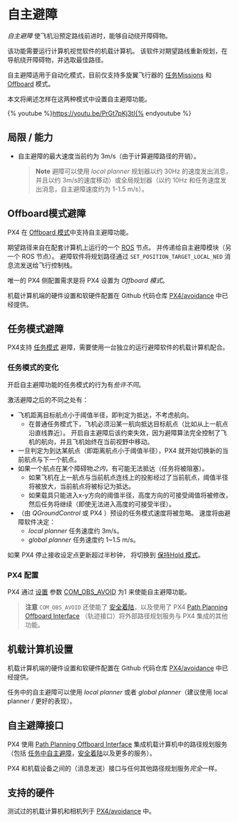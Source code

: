# 自主避障

*自主避障* 使飞机沿预定路线前进时，能够自动绕开障碍物。

该功能需要运行计算机视觉软件的机载计算机。 该软件对期望路线重新规划，在导航绕开障碍物，并选取最佳路径。

自主避障适用于自动化模式，目前仅支持多旋翼飞行器的 [任务Missions](#mission_mode) 和 [Offboard](#offboard_mode) 模式。

本文将阐述怎样在这两种模式中设置自主避障功能。

{% youtube %}https://youtu.be/PrGt7pKj3tI{% endyoutube %}

## 局限 / 能力

- 自主避障的最大速度当前约为 3m/s（由于计算避障路径的开销）。
  
  > **Note** 避障可以使用 *local planner* 规划器以约 30Hz 的速度发出消息，并且以约 3m/s的速度移动）或全局规划器（以约 10Hz 和任务速度发出消息，自主避障速度约为 1-1.5 m/s）。

<span id="offboard_mode"></span>

## Offboard模式避障

PX4 在 [Offboard 模式](../flight_modes/offboard.md)中支持自主避障功能。

期望路径来自在配套计算机上运行的一个 [ROS](../ros/README.md) 节点。 并传递给自主避障模块（另一个 ROS 节点）。 避障软件将规划路径通过 `SET_POSITION_TARGET_LOCAL_NED` 消息流发送给飞行控制栈。

唯一的 PX4 侧配置需求是将 PX4 设置为 *Offboard 模式*。 

机载计算机端的硬件设置和软硬件配置在 Github 代码仓库 [PX4/avoidance](https://github.com/PX4/avoidance#obstacle-detection-and-avoidance) 中已经提供。

<span id="mission_mode"></span>

## 任务模式避障

PX4支持 [任务模式](../flight_modes/mission.md) 避障，需要使用一台独立的运行避障软件的机载计算机配合。

### 任务模式的变化

开启自主避障功能的任务模式的行为有*些许不同*。

激活避障之后的不同之处有：

- 飞机距离目标航点小于阈值半径，即判定为抵达，不考虑航向。 
  - 在普通任务模式下，飞机必须沿某一航向抵达目标航点（比如从上一航点沿直线靠近）。 开启自主避障后该约束失效，因为避障算法完全控制了飞机的航向，并且飞机始终在当前视野中移动。 
- 一旦判定为到达某航点（即距离航点小于阈值半径），PX4 就开始切换新的当前航点与下一个航点。
- 如果一个航点在某个障碍物*之内*，有可能无法抵达（任务将被阻塞）。 
  - 如果飞机在上一航点与当前航点连线上的投影经过了当前航点，阈值半径将被放大，当前航点将被标记为抵达。
  - 如果载具只能进入x-y方向的阈值半径，高度方向的可接受阈值将被修改，然后任务将继续（即使无法进入高度的可接受半径）。
- （由 *QGroundControl* 或 PX4 ）预设的任务模式速度将被忽略。 速度将由避障软件决定： 
  - *local planner* 任务速度约 3m/s。
  - *global planner* 任务速度约 1~1.5 m/s。

如果 PX4 停止接收设定点更新超过半秒钟， 将切换到 [保持Hold 模式](../flight_modes/hold.md)。

### PX4 配置

PX4 通过 [设置](../advanced_config/parameters.md) 参数 [COM_OBS_AVOID](../advanced_config/parameter_reference.md#COM_OBS_AVOID) 为1 来使能自主避障功能。

> **注意** `COM_OBS_AVOID` 还使能了 [安全着陆](../computer_vision/safe_landing.md)，以及使用了 PX4 [Path Planning Offboard Interface](../computer_vision/path_planning_interface.md) （轨迹接口）将外部路径规划服务与 PX4 集成的其他功能。

## 机载计算机设置

机载计算机端的硬件设置和软硬件配置在 Github 代码仓库 [PX4/avoidance](https://github.com/PX4/avoidance#obstacle-detection-and-avoidance) 中已经提供。

任务中的自主避障可以使用 *local planner* 或者 *global planner*（建议使用 local planner / 更好的表现）。

<span id="interface"></span>

## 自主避障接口

PX4 使用 [Path Planning Offboard Interface](../computer_vision/path_planning_interface.md) 集成机载计算机中的路径规划服务（包括 [任务中自主避障](../computer_vision/obstacle_avoidance.md#mission_mode)，[安全着陆](../computer_vision/safe_landing.md)以及更多的服务）。

PX4 和机载设备之间的（消息发送）接口与任何其他路径规划服务*完全*一样。

## 支持的硬件

测试过的机载计算机和相机列于 [PX4/avoidance](https://github.com/PX4/avoidance#run-on-hardware) 中。

<!-- ## Further Information -->

<!-- @mrivi is expert! -->

<!-- Issue with discussion : https://github.com/PX4/Devguide/issues/530 -->

<!-- PR for mavlink docs: https://github.com/mavlink/mavlink-devguide/pull/133 -->